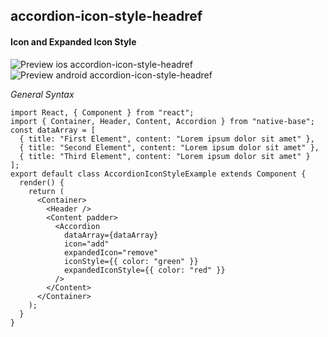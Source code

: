 ## accordion-icon-style-headref
#### Icon and Expanded Icon Style

![Preview ios accordion-icon-style-headref](https://github.com/GeekyAnts/NativeBase-KitchenSink/raw/v2.5.0/screenshots/ios/accordion-icon-style.gif)
![Preview android accordion-icon-style-headref](https://github.com/GeekyAnts/NativeBase-KitchenSink/raw/v2.5.0/screenshots/android/accordion-icon-style.gif)


*General Syntax*
<pre class="line-numbers"><code class="language-jsx">import React, { Component } from "react";
import { Container, Header, Content, Accordion } from "native-base";
const dataArray = [
  { title: "First Element", content: "Lorem ipsum dolor sit amet" },
  { title: "Second Element", content: "Lorem ipsum dolor sit amet" },
  { title: "Third Element", content: "Lorem ipsum dolor sit amet" }
];
export default class AccordionIconStyleExample extends Component {
  render() {
    return (
      &lt;Container>
        &lt;Header />
        &lt;Content padder>
          &lt;Accordion
            dataArray={dataArray}
            icon="add"
            expandedIcon="remove"
            iconStyle=&#123;{ color: "green" }}
            expandedIconStyle=&#123;{ color: "red" }}
          />
        &lt;/Content>
      &lt;/Container>
    );
  }
}</code></pre><br />